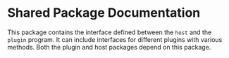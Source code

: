 # Shared Package Documentation

This package contains the interface defined between the `host` and 
the `plugin` program. It can include interfaces for different plugins 
with various methods. Both the plugin and host packages depend on 
this package.